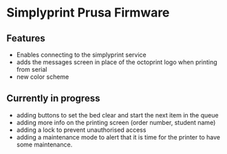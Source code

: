 # Simplyprint Prusa Firmware

## Features
- Enables connecting to the simplyprint service
- adds the messages screen in place of the octoprint logo when printing from serial
- new color scheme

## Currently in progress
- adding buttons to set the bed clear and start the next item in the queue
- adding more info on the printing screen (order number, student name)
- adding a lock to prevent unauthorised access
- adding a maintenance mode to alert that it is time for the printer to have some maintenance.
